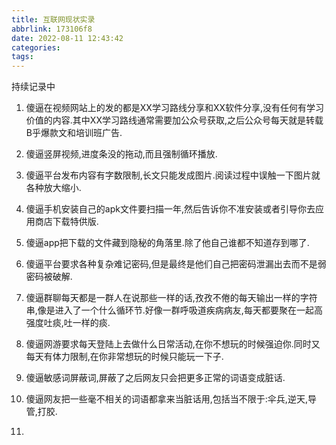 ```yaml
---
title: 互联网现状实录
abbrlink: 173106f8
date: 2022-08-11 12:43:42
categories:
tags:
---
```


持续记录中

<!-- more -->

1. 傻逼在视频网站上的发的都是XX学习路线分享和XX软件分享,没有任何有学习价值的内容.其中XX学习路线通常需要加公众号获取,之后公众号每天就是转载B乎爆款文和培训班广告.

2. 傻逼竖屏视频,进度条没的拖动,而且强制循环播放.

3. 傻逼平台发布内容有字数限制,长文只能发成图片.阅读过程中误触一下图片就各种放大缩小.

4. 傻逼手机安装自己的apk文件要扫描一年,然后告诉你不准安装或者引导你去应用商店下载特供版.

5. 傻逼app把下载的文件藏到隐秘的角落里.除了他自己谁都不知道存到哪了.

6. 傻逼平台要求各种复杂难记密码,但是最终是他们自己把密码泄漏出去而不是弱密码被破解.

7. 傻逼群聊每天都是一群人在说那些一样的话,孜孜不倦的每天输出一样的字符串,像是进入了一个什么循环节.好像一群呼吸道疾病病友,每天都要聚在一起高强度吐痰,吐一样的痰.

8. 傻逼网游要求每天登陆上去做什么日常活动,在你不想玩的时候强迫你.同时又每天有体力限制,在你非常想玩的时候只能玩一下子.

9. 傻逼敏感词屏蔽词,屏蔽了之后网友只会把更多正常的词语变成脏话.

10. 傻逼网友把一些毫不相关的词语都拿来当脏话用,包括当不限于:伞兵,逆天,导管,打胶.

11. 